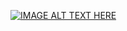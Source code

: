 [![IMAGE ALT TEXT HERE](https://img.youtube.com/vi/T79Meb7Fa2w/0.jpg)](https://www.youtube.com/watch?v=T79Meb7Fa2w)
